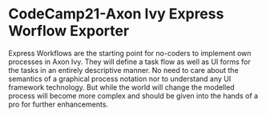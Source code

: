 # CodeCamp21-Axon Ivy Express Worflow Exporter

Express Workflows are the starting point for no-coders to implement own processes in Axon Ivy. They will define a task flow as well as UI forms for the tasks in an entirely descriptive manner. No need to care about the semantics of a graphical process notation nor to understand any UI framework technology. But while the world will change the modelled process will become more complex and should be given into the hands of a pro for further enhancements.
